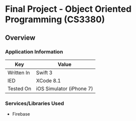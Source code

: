 # Final Project - Object Oriented Programming (CS3380)

##  Overview
### Application Information
| Key        | Value                    |
|------------|--------------------------|
| Written In | Swift 3                  |
| IED        | XCode 8.1                |
| Tested On  | iOS Simulator (iPhone 7) |


###  Services/Libraries Used
- Firebase
